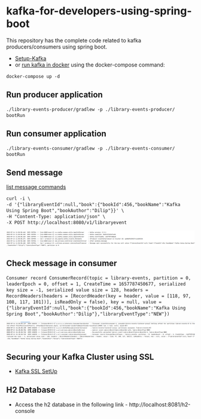 # kafka-for-developers-using-spring-boot

This repository has the complete code related to kafka producers/consumers using spring boot.

- [Setup-Kafka](https://github.com/a11exe/kafka-springboot/blob/master/SetUpKafka.md)
- or [run kafka in docker](https://www.baeldung.com/ops/kafka-docker-setup) using the docker-compose command:
```
docker-compose up -d
```

## Run producer application
```
./library-events-producer/gradlew -p ./library-events-producer/ bootRun
```

## Run consumer application
```
./library-events-consumer/gradlew -p ./library-events-consumer/ bootRun
```

## Send  message
[list message commands](/library-events-producer/curl-commands.txt)
```
curl -i \
-d '{"libraryEventId":null,"book":{"bookId":456,"bookName":"Kafka Using Spring Boot","bookAuthor":"Dilip"}}' \
-H "Content-Type: application/json" \
-X POST http://localhost:8080/v1/libraryevent
```
![KafkaProducer](kafka-producer.png)
## Check message in consumer
```
Consumer record ConsumerRecord(topic = library-events, partition = 0, leaderEpoch = 0, offset = 1, CreateTime = 1657787450677, serialized key size = -1, serialized value size = 128, headers = RecordHeaders(headers = [RecordHeader(key = header, value = [118, 97, 108, 117, 101])], isReadOnly = false), key = null, value = {"libraryEventId":null,"book":{"bookId":456,"bookName":"Kafka Using Spring Boot","bookAuthor":"Dilip"},"libraryEventType":"NEW"})
```
![KafkaConsumer](kafka-consumer.png)

## Securing your Kafka Cluster using SSL

- [Kafka SSL SetUp](https://github.com/a11exe/kafka-springboot/blob/master/Kafka_Security.md)

## H2 Database

- Access the h2 database in the following link - http://localhost:8081/h2-console
